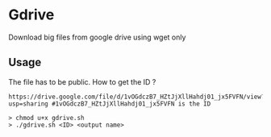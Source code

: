 # Gdrive
Download big files from google drive using wget only

## Usage
The file has to be public.
How to get the ID ?
```
https://drive.google.com/file/d/1vOGdczB7_HZtJjXllHahdj01_jx5FVFN/view?usp=sharing #1vOGdczB7_HZtJjXllHahdj01_jx5FVFN is the ID
```
```console
> chmod u+x gdrive.sh
> ./gdrive.sh <ID> <output name>
```
